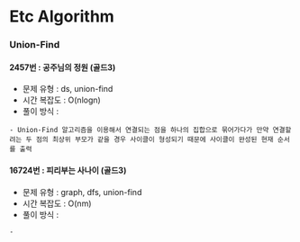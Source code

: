 # Etc Algorithm

### Union-Find

#### 2457번 : 공주님의 정원 (골드3)
  * 문제 유형 : ds, union-find
  * 시간 복잡도 : O(nlogn)
  * 풀이 방식 :
  ```
  - Union-Find 알고리즘을 이용해서 연결되는 점을 하나의 집합으로 묶어가다가 만약 연결할려는 두 점의 최상위 부모가 같을 경우 사이클이 형성되기 때문에 사이클이 완성된 현재 순서를 출력
  ```

#### 16724번 : 피리부는 사나이 (골드3)
  * 문제 유형 : graph, dfs, union-find
  * 시간 복잡도 : O(nm)
  * 풀이 방식 : 
  ```
  - 
  ``` 
